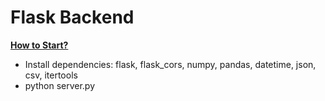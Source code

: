 # Flask Backend

**<u>How to Start?</u>**

* Install dependencies: flask, flask_cors, numpy, pandas, datetime, json, csv, itertools
* python server.py
